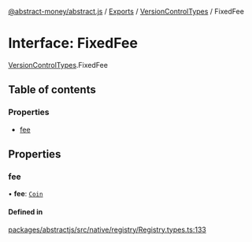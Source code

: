 [@abstract-money/abstract.js](../README.md) / [Exports](../modules.md) / [VersionControlTypes](../modules/VersionControlTypes.md) / FixedFee

# Interface: FixedFee

[VersionControlTypes](../modules/VersionControlTypes.md).FixedFee

## Table of contents

### Properties

- [fee](VersionControlTypes.FixedFee.md#fee)

## Properties

### fee

• **fee**: [`Coin`](VersionControlTypes.Coin.md)

#### Defined in

[packages/abstractjs/src/native/registry/Registry.types.ts:133](https://github.com/AbstractSDK/frontend/blob/07410073/packages/abstractjs/src/native/registry/Registry.types.ts#L133)
